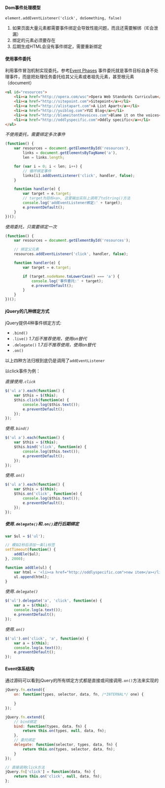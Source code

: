 #### Dom事件处理模型

`element.addEventListener('click', doSomething, false)`

1. 如果页面大量元素都需要事件绑定会导致性能问题，而且还需要解绑（IE会泄漏）
2. 绑定的元素必须要存在
3. 后期生成HTML会没有事件绑定，需要重新绑定


#### 使用事件委托

利用事件冒泡机制实现委托。参考[Event Phases](https://github.com/ttian226/javascript-issues/blob/master/Event/Event%20Phases.md)
事件委托就是事件目标自身不处理事件，而是把处理任务委托给其父元素或者祖先元素，甚至根元素（document）

```html
<ul id="resources">
    <li><a href="http://opera.com/wsc">Opera Web Standards Curriculum</a></li>
    <li><a href="http://sitepoint.com">Sitepoint</a></li>
    <li><a href="http://alistapart.com">A List Apart</a></li>
    <li><a href="http://yuiblog.com">YUI Blog</a></li>
    <li><a href="http://blameitonthevoices.com">Blame it on the voices</a></li>
    <li><a href="http://oddlyspecific.com">Oddly specific</a></li>
</ul>
```

*不使用委托，需要绑定多次事件*

```javascript
(function() {
    var resources = document.getElementById('resources'),
        links = document.getElementsByTagName('a'),
        len = links.length;

    for (var i = 0; i < len; i++) {
        // 循环绑定事件
        links[i].addEventListener('click', handler, false);
    }

    function handler(e) {
        var target = e.target;
        // target为目标<a>, 这里输出实际上调用了toString()方法
        console.log('addEventListener绑定:' + target);
        e.preventDefault();
    }
})();
```

*使用委托，只需要绑定一次*

```javascript
(function() {
    var resources = document.getElementById('resources');

    // 绑定父元素
    resources.addEventListener('click', handler, false);

    function handler(e) {
        var target = e.target;

        if (target.nodeName.toLowerCase() === 'a') {
            console.log('事件委托:' + target);
            e.preventDefault();
        }
    }
})();
```

#### jQuery的几种绑定方式

jQuery提供4种事件绑定方式:

* `.bind()`
* `.live()` *1.7后不推荐使用，使用on替代*
* `.delegate()` *1.7后不推荐使用，使用on替代*
* `.on()`

以上四种方法归根到底仍是调用了`addEventListener`

以click事件为例：

*直接使用`.click`*

```javascript
$('ul a').each(function() {
    var $this = $(this);
    $this.click(function(e) {
        console.log($this.text());
        e.preventDefault();
    });
});
```

*使用`.bind()`*

```javascript
$('ul a').each(function() {
    var $this = $(this);
    $this.bind('click', function(e) {
        console.log($this.text());
        e.preventDefault();
    });
});
```

*使用`.on()`*

```javascript
$('ul a').each(function() {
    var $this = $(this);
    $this.on('click', function(e) {
        console.log($this.text());
        e.preventDefault();
    });
});
```

##### 使用`.delegate()`和`.on()`进行后期绑定

```javascript
var $ul = $('ul');

// 模拟2秒后添加一条li标签
setTimeout(function() {
    addEle($ul);
}, 2000);

function addEle(ul) {
    var html = '<li><a href="http://oddlyspecific.com">new item</a></li>';
    ul.append(html);
}
```
*使用`.delegate()`*

```javascript
$('ul').delegate('a', 'click', function(e) {
    var a = $(this);
    console.log(a.text());
    e.preventDefault();
});
```

*使用`.on()`*

```javascript
$('ul').on('click', 'a', function(e) {
    var a = $(this);
    console.log(a.text());
    e.preventDefault();
});
```

#### Event体系结构

通过源码可以看到jQuery的所有绑定方式都是直接或间接调用`.on()`方法来实现的

```javascript
jQuery.fn.extend({
    on: function(types, selector, data, fn, /*INTERNAL*/ one) {
        
    }
});

jQuery.fn.extend({
    // bind绑定
    bind: function(types, data, fn) {
        return this.on(types, null, data, fn);
    },
    // 委托绑定
    delegate: function(selector, types, data, fn) {
        return this.on(types, selector, data, fn);
    }
});

// 直接调用click方法
jQuery.fn['click'] = function(data, fn) {
    return this.on('click', null, data, fn);
};
```

